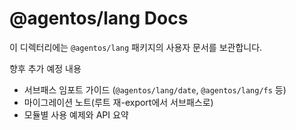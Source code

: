 # @agentos/lang Docs

이 디렉터리에는 `@agentos/lang` 패키지의 사용자 문서를 보관합니다.

향후 추가 예정 내용
- 서브패스 임포트 가이드 (`@agentos/lang/date`, `@agentos/lang/fs` 등)
- 마이그레이션 노트(루트 재-export에서 서브패스로)
- 모듈별 사용 예제와 API 요약
